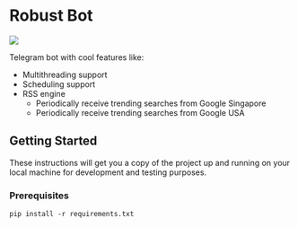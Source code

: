# Robust Bot

<a href="https://www.python.org/">
  <img src="https://img.shields.io/badge/built%20with-Python3-red.svg" />
</a>

Telegram bot with cool features like:
 - Multithreading support
 - Scheduling support
 - RSS engine
    - Periodically receive trending searches from Google Singapore
    - Periodically receive trending searches from Google USA
 
 ## Getting Started

These instructions will get you a copy of the project up and running on your local machine for development and testing purposes.

### Prerequisites
```
pip install -r requirements.txt
```


